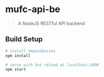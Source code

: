 # mufc-api-be

> A NodeJS RESTful API backend

## Build Setup

``` bash
# install dependencies
npm install

# serve with hot reload at localhost:3000
npm start
